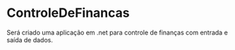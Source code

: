# ControleDeFinancas
Será criado uma aplicação em .net para controle de finanças com entrada e saída de dados.
